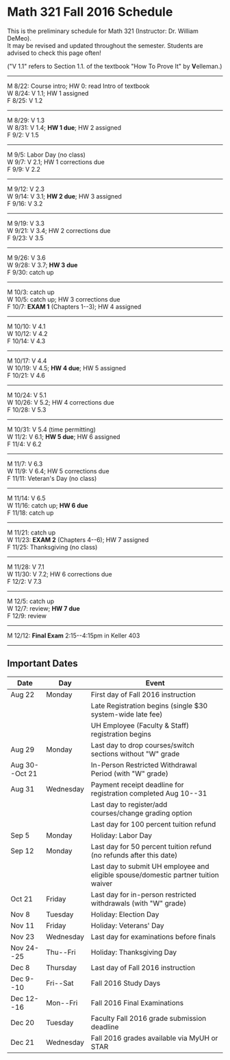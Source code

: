 # Math 321 Fall 2016 Schedule

This is the preliminary schedule for Math 321
(Instructor: Dr. William DeMeo).  
It may be revised and updated throughout the semester. 
Students are advised to check this page often!

("V 1.1" refers to Section 1.1. of the textbook
"How To Prove It" by **V**elleman.)

---------------------------------------------------------
M 8/22: Course intro; HW 0: read Intro of textbook  
W 8/24: V 1.1; HW 1 assigned  
F 8/25: V 1.2  

---------------------------------------------------------  
M 8/29: V 1.3  
W 8/31: V 1.4; **HW 1 due**; HW 2 assigned  
F 9/2:  V 1.5

---------------------------------------------------------  
M 9/5: Labor Day (no class)  
W 9/7: V 2.1; HW 1 corrections due  
F 9/9: V 2.2  

---------------------------------------------------------  
M 9/12: V 2.3  
W 9/14: V 3.1; **HW 2 due**; HW 3 assigned  
F 9/16: V 3.2   

---------------------------------------------------------  
M 9/19: V 3.3   
W 9/21: V 3.4; HW 2 corrections due  
F 9/23: V 3.5  

---------------------------------------------------------  
M 9/26: V 3.6   
W 9/28: V 3.7; **HW 3 due**  
F 9/30: catch up   

---------------------------------------------------------  
M 10/3: catch up  
W 10/5: catch up; HW 3 corrections due  
F 10/7: **EXAM 1** (Chapters 1--3); HW 4 assigned  

---------------------------------------------------------  
M 10/10: V 4.1  
W 10/12: V 4.2  
F 10/14: V 4.3  

---------------------------------------------------------  
M 10/17: V 4.4   
W 10/19: V 4.5; **HW 4 due**; HW 5 assigned  
F 10/21: V 4.6    

---------------------------------------------------------  
M 10/24: V 5.1   
W 10/26: V 5.2; HW 4 corrections due  
F 10/28: V 5.3    

---------------------------------------------------------  
M 10/31: V 5.4 (time permitting)  
W 11/2: V 6.1; **HW 5 due**; HW 6 assigned  
F 11/4: V 6.2    

---------------------------------------------------------  
M 11/7: V 6.3    
W 11/9: V 6.4; HW 5 corrections due  
F 11/11: Veteran's Day (no class)  

---------------------------------------------------------  
M 11/14: V 6.5    
W 11/16: catch up; **HW 6 due**  
F 11/18: catch up   

---------------------------------------------------------  
M 11/21: catch up  
W 11/23: **EXAM 2** (Chapters 4--6); HW 7 assigned  
F 11/25: Thanksgiving (no class)  

---------------------------------------------------------  
M 11/28: V 7.1  
W 11/30: V 7.2; HW 6 corrections due  
F 12/2:  V 7.3  

---------------------------------------------------------  
M 12/5: catch up  
W 12/7: review;  **HW 7 due**  
F 12/9: review   

---------------------------------------------------------  
M 12/12: **Final Exam** 2:15--4:15pm in Keller 403   

--------------------------------------------

## Important Dates
| Date | Day | Event |
|------|-----|-------|
|Aug 22 | Monday	| First day of Fall 2016 instruction|
|          |         | Late Registration begins (single $30 system-wide late fee)|
|          |         |   UH Employee (Faculty & Staff) registration begins|
|Aug 29         | Monday | Last day to drop courses/switch sections without "W" grade|
| Aug 30--Oct 21|   |  In-Person Restricted Withdrawal Period (with "W" grade)|
|Aug 31| Wednesday| Payment receipt deadline for registration completed Aug 10--31|
| | | Last day to register/add courses/change grading option|
| | | Last day for 100 percent tuition refund|
| Sep 5 | Monday | Holiday: Labor Day|
|Sep 12 | Monday | Last day for 50 percent tuition refund (no refunds after this date)|
|       |        | Last day to submit UH employee and eligible spouse/domestic partner tuition waiver|
| Oct 21| Friday | Last day for in-person restricted withdrawals (with "W" grade)|
| Nov 8 | Tuesday | Holiday: Election Day |
|Nov 11 | Friday | Holiday: Veterans' Day|
| Nov 23 | Wednesday | Last day for examinations before finals|
| Nov 24--25 | Thu--Fri | Holiday: Thanksgiving Day |
| Dec 8 | Thursday | Last day of Fall 2016 instruction|
| Dec 9--10 | Fri--Sat | Fall 2016 Study Days|
| Dec 12--16| Mon--Fri | Fall 2016 Final Examinations|
| Dec 20 | Tuesday | Faculty Fall 2016 grade submission deadline|
| Dec 21 | Wednesday | Fall 2016 grades available via MyUH or STAR|
